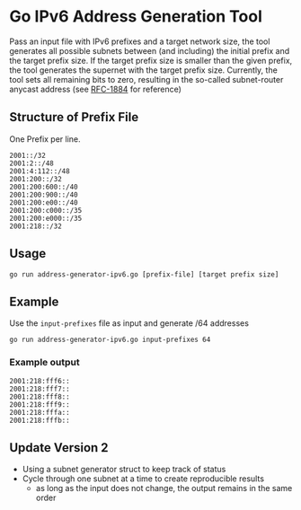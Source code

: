 # Go IPv6 Address Generation Tool
Pass an input file with IPv6 prefixes and a target network size, the tool generates all possible subnets between (and including) the initial prefix and the target prefix size.
If the target prefix size is smaller than the given prefix, the tool generates the supernet with the target prefix size.
Currently, the tool sets all remaining bits to zero, resulting in the so-called subnet-router anycast address (see [RFC-1884](https://datatracker.ietf.org/doc/html/rfc1884) for reference)

## Structure of Prefix File
One Prefix per line.
```
2001::/32
2001:2::/48
2001:4:112::/48
2001:200::/32
2001:200:600::/40
2001:200:900::/40
2001:200:e00::/40
2001:200:c000::/35
2001:200:e000::/35
2001:218::/32
```

## Usage
```
go run address-generator-ipv6.go [prefix-file] [target prefix size] 
```
## Example
Use the `input-prefixes` file as input and generate /64 addresses
```
go run address-generator-ipv6.go input-prefixes 64
```
### Example output
```
2001:218:fff6::
2001:218:fff7::
2001:218:fff8::
2001:218:fff9::
2001:218:fffa::
2001:218:fffb::
```

## Update Version 2
- Using a subnet generator struct to keep track of status
- Cycle through one subnet at a time to create reproducible results
    - as long as the input does not change, the output remains in the same order
